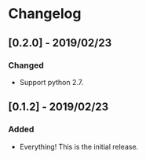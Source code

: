 # Changelog

## [0.2.0] - 2019/02/23

### Changed

- Support python 2.7.

## [0.1.2] - 2019/02/23

### Added

- Everything! This is the initial release.
